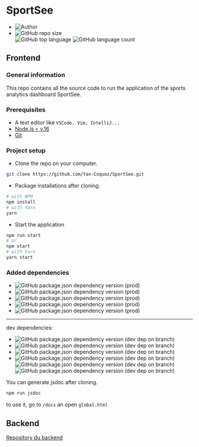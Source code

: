 # SportSee

- ![Author](<https://img.shields.io/badge/Author-Yan Coquoz-">)
- ![GitHub repo size](<https://img.shields.io/github/repo-size/Yan-Coquoz/SportSee>)  
![GitHub top language](https://img.shields.io/github/languages/top/Yan-Coquoz/SportSee)
![GitHub language count](https://img.shields.io/github/languages/count/Yan-Coquoz/SportSee)

## Frontend

### General information

This repo contains all the source code to run the application of the sports analytics dashboard SportSee.

### Prerequisites

- A text editor like `VSCode, Vim, IntelliJ...`
- [Node.js < v.16](https://nodejs.org/en/)
- [Git](https://git-scm.com/)

### Project setup

- Clone the repo on your computer.

````bash
git clone https://github.com/Yan-Coquoz/SportSee.git
````

- Package installations after cloning.

```bash
# with NPM
npm install
# with Yarn
yarn
```

- Start the application

```bash
npm run start
# or
npm start
# with Yarn
yarn start
```

### Added dependencies

- ![GitHub package.json dependency version (prod)](https://img.shields.io/github/package-json/dependency-version/Yan-Coquoz/SportSee/react)
- ![GitHub package.json dependency version (prod)](https://img.shields.io/github/package-json/dependency-version/Yan-Coquoz/SportSee/prop-types)
- ![GitHub package.json dependency version (prod)](https://img.shields.io/github/package-json/dependency-version/Yan-Coquoz/SportSee/react-router-dom)
- ![GitHub package.json dependency version (prod)](https://img.shields.io/github/package-json/dependency-version/Yan-Coquoz/SportSee/recharts?label=Rechart)
- ![GitHub package.json dependency version (prod)](https://img.shields.io/github/package-json/dependency-version/Yan-Coquoz/SportSee/axios)

---
dev dependencies:

- ![GitHub package.json dependency version (dev dep on branch)](https://img.shields.io/github/package-json/dependency-version/Yan-Coquoz/SportSee/dev/jsdoc)
- ![GitHub package.json dependency version (dev dep on branch)](https://img.shields.io/github/package-json/dependency-version/Yan-Coquoz/SportSee/dev/sass)
- ![GitHub package.json dependency version (dev dep on branch)](https://img.shields.io/github/package-json/dependency-version/Yan-Coquoz/SportSee/dev/prettier)
- ![GitHub package.json dependency version (dev dep on branch)](https://img.shields.io/github/package-json/dependency-version/Yan-Coquoz/SportSee/dev/eslint) ![GitHub package.json dependency version (dev dep on branch)](https://img.shields.io/github/package-json/dependency-version/Yan-Coquoz/SportSee/dev/eslint-config-prettier) ![GitHub package.json dependency version (dev dep on branch)](https://img.shields.io/github/package-json/dependency-version/Yan-Coquoz/SportSee/dev/eslint-plugin-react)

You can generate jsdoc after cloning.

```bash
npm run jsdoc
```

to use it, go to `/docs` an open `global.html`

## Backend

[Repository du backend](https://github.com/Yan-Coquoz/P12-Sportsee-backend)
